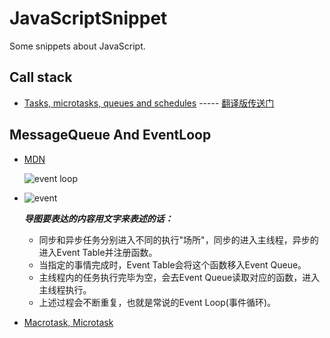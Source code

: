 # JavaScriptSnippet
Some snippets about JavaScript.



## Call stack


* [Tasks, microtasks, queues and schedules](https://jakearchibald.com/2015/tasks-microtasks-queues-and-schedules/)	-----	[翻译版传送门](https://segmentfault.com/a/1190000014940904#articleHeader7)


## MessageQueue And EventLoop

* [MDN](https://developer.mozilla.org/zh-CN/docs/Web/JavaScript/EventLoop)

	![event loop](https://developer.mozilla.org/files/4617/default.svg)
* ![event](https://user-gold-cdn.xitu.io/2017/11/21/15fdd88994142347?imageView2/0/w/1280/h/960/ignore-error/1)	

	***导图要表达的内容用文字来表述的话：***

	- 同步和异步任务分别进入不同的执行"场所"，同步的进入主线程，异步的进入Event Table并注册函数。
	- 当指定的事情完成时，Event Table会将这个函数移入Event Queue。
	- 主线程内的任务执行完毕为空，会去Event Queue读取对应的函数，进入主线程执行。
	- 上述过程会不断重复，也就是常说的Event Loop(事件循环)。
* [Macrotask, Microtask](https://juejin.im/post/5a6309f76fb9a01cab2858b1)

